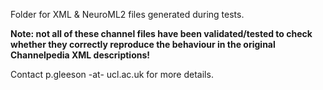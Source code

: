 Folder for XML & NeuroML2 files generated during tests.

**Note: not all of these channel files have been validated/tested to check whether they 
correctly reproduce the behaviour in the original Channelpedia XML descriptions!**

Contact p.gleeson -at- ucl.ac.uk for more details.